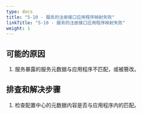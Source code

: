 ```yaml
---
type: docs
title: "5-10 - 服务的注册接口应用程序映射失败"
linkTitle: "5-10 - 服务的注册接口应用程序映射失败"
weight: 1
---
```


## 可能的原因

1. 服务暴露的服务元数据与应用程序不匹配，或被篡改。

## 排查和解决步骤

1. 检查配置中心的元数据内容是否与应用程序内的匹配。

<p style="margin-top: 3rem;"> </p>